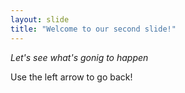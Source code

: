 ```yaml
---
layout: slide
title: "Welcome to our second slide!"
---
```

*Let's see what's gonig to happen* 

Use the left arrow to go back!
